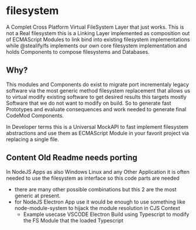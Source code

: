 # filesystem
A Complet Cross Platform Virtual FileSystem Layer that just works. This is not a Real filesystem this is a Linking Layer implemented as composition out of ECMAScript Modules to link bind into existing filesystem implementations while @stealify/fs implements our own core filesystem implementation and holds Components to compose filesystems and Databases.

## Why?
This modules and Components do exist to migrate port incrementaly legacy software via the most generic method filesystem replacement that allows us to virtual modify existing software to get desired results this targets mostly Software that we do not want to modify on build. So to generate fast Prototypes and evaluate consequences and work needed to generate final CodeMod Components.

In Developer terms this is a Universal MockAPI to fast implement filesystem abstractions and use them as ECMAScript Module in your favorit project via replacing a single file. 


## Content Old Readme needs porting
In NodeJS Apps as also Windows Linux and any Other Application it is often needed to use the filesystem as interface so this code parts are needed

- there are many other possible combinations but this 2 are the most generic at present. 
- for NodeJS Electron App use it would be enough to use something like node-module-system to hijack the module resolution in CJS Context
  - Example usecase VSCODE Electron Build using Typescript to modify the FS Module that the loaded Typescript



